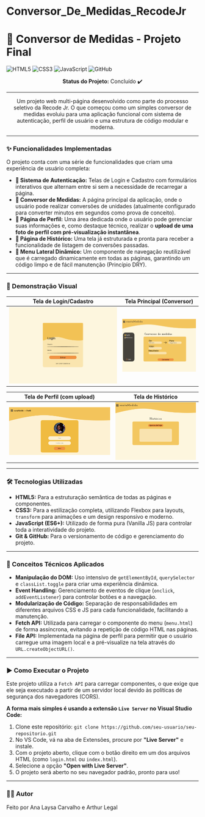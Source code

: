 # Conversor_De_Medidas_RecodeJr
# 🚀 Conversor de Medidas - Projeto Final

![HTML5](https://img.shields.io/badge/HTML-5-E34F26?style=for-the-badge&logo=html5)
![CSS3](https://img.shields.io/badge/CSS-3-1572B6?style=for-the-badge&logo=css3)
![JavaScript](https://img.shields.io/badge/JavaScript-ES6-F7DF1E?style=for-the-badge&logo=javascript)
![GitHub](https://img.shields.io/badge/GitHub-Desktop-181717?style=for-the-badge&logo=github)

<p align="center">
  <strong>Status do Projeto:</strong> Concluído ✔️
</p>

---

<p align="center">
  Um projeto web multi-página desenvolvido como parte do processo seletivo da Recode Jr. O que começou como um simples conversor de medidas evoluiu para uma aplicação funcional com sistema de autenticação, perfil de usuário e uma estrutura de código modular e moderna.
</p>

---

### ✨ Funcionalidades Implementadas

O projeto conta com uma série de funcionalidades que criam uma experiência de usuário completa:

* **🔐 Sistema de Autenticação:** Telas de Login e Cadastro com formulários interativos que alternam entre si sem a necessidade de recarregar a página.
* **📏 Conversor de Medidas:** A página principal da aplicação, onde o usuário pode realizar conversões de unidades (atualmente configurado para converter minutos em segundos como prova de conceito).
* **👤 Página de Perfil:** Uma área dedicada onde o usuário pode gerenciar suas informações e, como destaque técnico, realizar o **upload de uma foto de perfil com pré-visualização instantânea**.
* **📖 Página de Histórico:** Uma tela já estruturada e pronta para receber a funcionalidade de listagem de conversões passadas.
* **🧭 Menu Lateral Dinâmico:** Um componente de navegação reutilizável que é carregado dinamicamente em todas as páginas, garantindo um código limpo e de fácil manutenção (Princípio DRY).

---

### 📸 Demonstração Visual

| Tela de Login/Cadastro | Tela Principal (Conversor) |
| :---: | :---: |
| ![Tela de Login](img/login.png) | ![Tela do Conversor](img/tela_inicial.png) |

| Tela de Perfil (com upload) | Tela de Histórico |
| :---: | :---: |
| ![Tela de Perfil](img/perfil.png) | ![Tela de Histórico](img/historico.png) |

---

### 🛠️ Tecnologias Utilizadas

* **HTML5:** Para a estruturação semântica de todas as páginas e componentes.
* **CSS3:** Para a estilização completa, utilizando Flexbox para layouts, `transform` para animações e um design responsivo e moderno.
* **JavaScript (ES6+):** Utilizado de forma pura (Vanilla JS) para controlar toda a interatividade do projeto.
* **Git & GitHub:** Para o versionamento de código e gerenciamento do projeto.

---

### 🚀 Conceitos Técnicos Aplicados

* **Manipulação do DOM:** Uso intensivo de `getElementById`, `querySelector` e `classList.toggle` para criar uma experiência dinâmica.
* **Event Handling:** Gerenciamento de eventos de clique (`onclick`, `addEventListener`) para controlar botões e a navegação.
* **Modularização de Código:** Separação de responsabilidades em diferentes arquivos CSS e JS para cada funcionalidade, facilitando a manutenção.
* **Fetch API:** Utilizada para carregar o componente do menu (`menu.html`) de forma assíncrona, evitando a repetição de código HTML nas páginas.
* **File API:** Implementada na página de perfil para permitir que o usuário carregue uma imagem local e a pré-visualize na tela através do `URL.createObjectURL()`.

---

### ▶️ Como Executar o Projeto

Este projeto utiliza a `Fetch API` para carregar componentes, o que exige que ele seja executado a partir de um servidor local devido às políticas de segurança dos navegadores (CORS).

**A forma mais simples é usando a extensão `Live Server` no Visual Studio Code:**

1.  Clone este repositório: `git clone https://github.com/seu-usuario/seu-repositorio.git`
2.  No VS Code, vá na aba de Extensões, procure por **"Live Server"** e instale.
3.  Com o projeto aberto, clique com o botão direito em um dos arquivos HTML (como `login.html` ou `index.html`).
4.  Selecione a opção **"Open with Live Server"**.
5.  O projeto será aberto no seu navegador padrão, pronto para uso!

---

### 👨‍💻 Autor

Feito por Ana Laysa Carvalho e Arthur Legal


